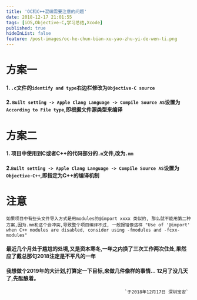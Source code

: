 ```yaml
---
title: 'OC和C++混编需要注意的问题'
date: 2018-12-17 21:01:55
tags: [iOS,Objective-C,学习总结,Xcode]
published: true
hideInList: false
feature: /post-images/oc-he-chun-bian-xu-yao-zhu-yi-de-wen-ti.png
---
```

# 方案一
#### 1. `.c`文件的`identify and type`右边栏修改为`Objective-C source` 
#### 2. `Built setting -> Apple Clang Language -> Compile Source AS`设置为`According to File type`,即根据文件源类型来编译

# 方案二
#### 1. 项目中使用到C或者C++的代码部分的`.m`文件,改为`.mm` 
#### 2.`Built setting -> Apple Clang Language -> Compile Source AS`设置为`Objective-C++`,即指定为C++的编译机制

# 注意
`如果项目中有些头文件导入方式是用modules的@import xxxx 类似的, 那么就不能用第二种方案,因为.mm和这个会冲突,导致整个项目编译不过, 一般报错像这样 "Use of '@import' when C++ modules are disabled, consider using -fmodules and -fcxx-modules" `

#### 最近几个月处于尴尬的处境,又是资本寒冬,一年之内换了三次工作两次住处,果然应了戴总那句2018注定是不平凡的一年

#### 我想做个2019年的大计划,打算定一下目标,来做几件像样的事情... 12月了没几天了,先酝酿着。


 												 `于2018年12月17日 深圳宝安`